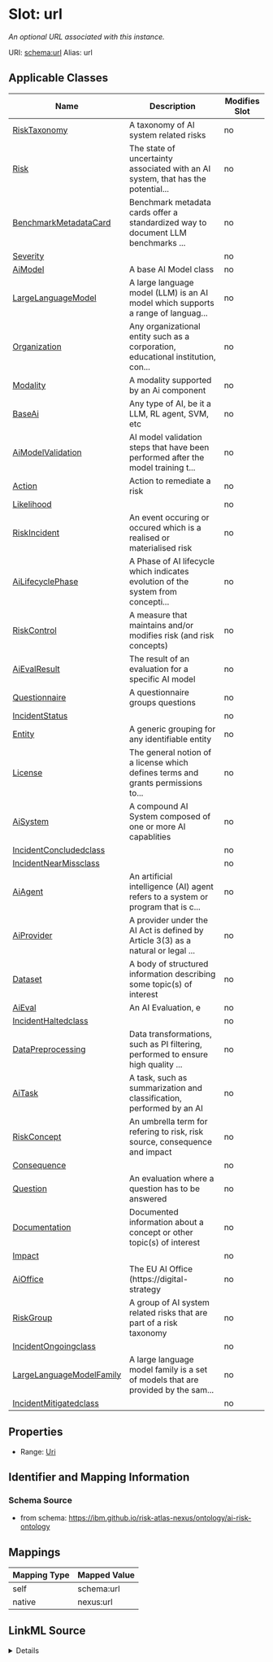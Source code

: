 

# Slot: url


_An optional URL associated with this instance._





URI: [schema:url](http://schema.org/url)
Alias: url

<!-- no inheritance hierarchy -->





## Applicable Classes

| Name | Description | Modifies Slot |
| --- | --- | --- |
| [RiskTaxonomy](RiskTaxonomy.md) | A taxonomy of AI system related risks |  no  |
| [Risk](Risk.md) | The state of uncertainty associated with an AI system, that has the potential... |  no  |
| [BenchmarkMetadataCard](BenchmarkMetadataCard.md) | Benchmark metadata cards offer a standardized way to document LLM benchmarks ... |  no  |
| [Severity](Severity.md) |  |  no  |
| [AiModel](AiModel.md) | A base AI Model class |  no  |
| [LargeLanguageModel](LargeLanguageModel.md) | A large language model (LLM) is an AI model which supports a range of languag... |  no  |
| [Organization](Organization.md) | Any organizational entity such as a corporation, educational institution, con... |  no  |
| [Modality](Modality.md) | A modality supported by an Ai component |  no  |
| [BaseAi](BaseAi.md) | Any type of AI, be it a LLM, RL agent, SVM, etc |  no  |
| [AiModelValidation](AiModelValidation.md) | AI model validation steps that have been performed after the model training t... |  no  |
| [Action](Action.md) | Action to remediate a risk |  no  |
| [Likelihood](Likelihood.md) |  |  no  |
| [RiskIncident](RiskIncident.md) | An event occuring or occured which is a realised or materialised risk |  no  |
| [AiLifecyclePhase](AiLifecyclePhase.md) | A Phase of AI lifecycle which indicates evolution of the system from concepti... |  no  |
| [RiskControl](RiskControl.md) | A measure that maintains and/or modifies risk (and risk concepts) |  no  |
| [AiEvalResult](AiEvalResult.md) | The result of an evaluation for a specific AI model |  no  |
| [Questionnaire](Questionnaire.md) | A questionnaire groups questions |  no  |
| [IncidentStatus](IncidentStatus.md) |  |  no  |
| [Entity](Entity.md) | A generic grouping for any identifiable entity |  no  |
| [License](License.md) | The general notion of a license which defines terms and grants permissions to... |  no  |
| [AiSystem](AiSystem.md) | A compound AI System composed of one or more AI capablities |  no  |
| [IncidentConcludedclass](IncidentConcludedclass.md) |  |  no  |
| [IncidentNearMissclass](IncidentNearMissclass.md) |  |  no  |
| [AiAgent](AiAgent.md) | An artificial intelligence (AI) agent refers to a system or program that is c... |  no  |
| [AiProvider](AiProvider.md) | A provider under the AI Act is defined by Article 3(3) as a natural or legal ... |  no  |
| [Dataset](Dataset.md) | A body of structured information describing some topic(s) of interest |  no  |
| [AiEval](AiEval.md) | An AI Evaluation, e |  no  |
| [IncidentHaltedclass](IncidentHaltedclass.md) |  |  no  |
| [DataPreprocessing](DataPreprocessing.md) | Data transformations, such as PI filtering, performed to ensure high quality ... |  no  |
| [AiTask](AiTask.md) | A task, such as summarization and classification, performed by an AI |  no  |
| [RiskConcept](RiskConcept.md) | An umbrella term for refering to risk, risk source, consequence and impact |  no  |
| [Consequence](Consequence.md) |  |  no  |
| [Question](Question.md) | An evaluation where a question has to be answered |  no  |
| [Documentation](Documentation.md) | Documented information about a concept or other topic(s) of interest |  no  |
| [Impact](Impact.md) |  |  no  |
| [AiOffice](AiOffice.md) | The EU AI Office (https://digital-strategy |  no  |
| [RiskGroup](RiskGroup.md) | A group of AI system related risks that are part of a risk taxonomy |  no  |
| [IncidentOngoingclass](IncidentOngoingclass.md) |  |  no  |
| [LargeLanguageModelFamily](LargeLanguageModelFamily.md) | A large language model family is a set of models that are provided by the sam... |  no  |
| [IncidentMitigatedclass](IncidentMitigatedclass.md) |  |  no  |







## Properties

* Range: [Uri](Uri.md)





## Identifier and Mapping Information







### Schema Source


* from schema: https://ibm.github.io/risk-atlas-nexus/ontology/ai-risk-ontology




## Mappings

| Mapping Type | Mapped Value |
| ---  | ---  |
| self | schema:url |
| native | nexus:url |




## LinkML Source

<details>
```yaml
name: url
description: An optional URL associated with this instance.
from_schema: https://ibm.github.io/risk-atlas-nexus/ontology/ai-risk-ontology
rank: 1000
slot_uri: schema:url
alias: url
domain_of:
- Entity
range: uri

```
</details>
